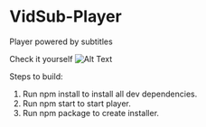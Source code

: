 # VidSub-Player
Player powered by subtitles

Check it yourself
![Alt Text](https://github.com/LAXITKUMAR/VidSub-Player/tree/master/tutorial/vidsub-sample.gif)

Steps to build:
1. Run npm install to install all dev dependencies.
2. Run npm start to start player.
3. Run npm package to create installer.
